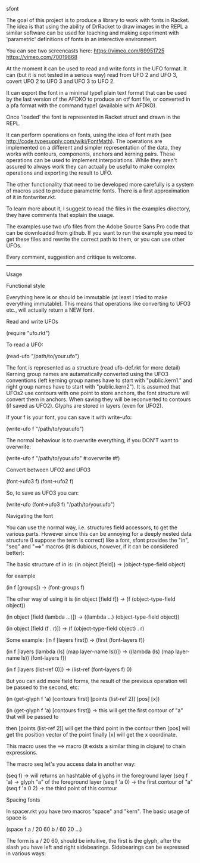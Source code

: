 sfont


The goal of this project is to produce a library to work with fonts in Racket.
The idea is that using the ability of DrRacket to draw images in the REPL a similar software can be used for teaching and making experiment with 'parametric' definitions of fonts in an interective environment.

You can see two screencasts here:
https://vimeo.com/69951725
https://vimeo.com/70019868

At the moment it can be used to read and write fonts in the UFO format. It can (but it is not tested in a serious way) read from UFO 2 and UFO 3, covert UFO 2 to UFO 3 and UFO 3 to UFO 2.

It can export the font in a minimal type1 plain text format that can be used by the last version of the AFDKO to produce an otf font file, or converted in a pfa format with the command type1 (available with AFDKO).

Once 'loaded' the font is represented in Racket struct and drawn in the REPL. 

It can perform operations on fonts, using the idea of font math (see http://code.typesupply.com/wiki/FontMath). The operations are implemented on a different and simpler representation of the data, they works with contours, components, anchors and kerning pairs.
These operations can be used to implement interpolations.
While they aren't assured to always work they can actually be useful to make complex operations and exporting the result to UFO.

The other functionality that need to be developed more carefully is a system of macros used to produce parametric fonts. There is a first approximation of it in fontwriter.rkt.

To learn more about it, I suggest to read the files in the examples directory, they have comments that explain the usage.

The examples use two ufo files from the Adobe Source Sans Pro code that can be downloaded from github. If you want to run the example you need to get these files and rewrite the correct path to them, or you can use other UFOs.

Every comment, suggestion and critique is welcome.

-------

Usage

Functional style

Everything here is or should be immutable (at least I tried to make everything immutable).
This means that operations like converting to UFO3 etc., will actually return a NEW font.

Read and write UFOs

(require "ufo.rkt")

To read a UFO:

(read-ufo "/path/to/your.ufo")

The font is represented as a structure (read ufo-def.rkt for more detail)
Kerning group names are autamatically converted using the UFO3 conventions (left kerning group names have to start with "public.kern1." and right group names have to start with "public.kern2").
It is assumed that UFOs2 use contours with one point to store anchors, the font structure will convert them in anchors. When saving they will be reconverted to contours (if saved as UFO2).
Glyphs are stored in layers (even for UFO2).

If your f is your font, you can save it with write-ufo:

(write-ufo f "/path/to/your.ufo")

The normal behaviour is to overwrite everything, if you DON'T want to overwrite:

(write-ufo f "/path/to/your.ufo" #:overwrite #f)

Convert between UFO2 and UFO3

(font->ufo3 f)
(font->ufo2 f)

So, to save as UFO3 you can:

(write-ufo (font->ufo3 f) "/path/to/your.ufo")

Navigating the font

You can use the normal way, i.e. structures field accessors, to get the various parts.
However since this can be annoying for a deeply nested data structure (I suppose the term is correct) like a font, sfont provides the "in", "seq" and "==>" macros (it is dubious, however, if it can be considered better):

The basic structure of in is:
(in object [field]) -> (object-type-field object)

for example

(in f [groups]) -> (font-groups f)

The other way of using it is
(in object [field f]) -> (f (object-type-field object))

(in object [field (lambda ...)]) -> ((lambda ...) (object-type-field object))

(in object [field (f . r)]) -> (f (object-type-field object) . r)

Some example:
(in f [layers first]) -> (first (font-layers f))

(in f [layers (lambda (ls) (map layer-name ls))]) -> ((lambda (ls) (map layer-name ls)) (font-layers f))

(in f [layers (list-ref 0)]) -> (list-ref (font-layers f) 0)

But you can add more field forms, the result of the previous operation will be passed to the second, etc:

(in (get-glyph f 'a) [contours first] [points (list-ref 2)] [pos] [x])

(in (get-glyph f 'a) [contours first]) -> this will get the first contour of "a" that will be passed to

then [points (list-ref 2)] will get the third point in the contour
then [pos] will get the position vector of the point
finally [x] will get the x coordinate.

This macro uses the ==> macro (it exists a similar thing in clojure) to chain expressions.

The macro seq let's you access data in another way:

(seq f) -> will returns an hashtable of glyphs in the foreground layer
(seq f 'a) -> glyph "a" of the foreground layer
(seq f 'a 0) -> the first contour of "a"
(seq f 'a 0 2) -> the third point of this contour


Spacing fonts

In spacer.rkt you have two macros "space" and "kern".
The basic usage of space is

(space f
	a / 20 60
	b / 60 20
	...)
	
The form is a / 20 60, should be intuitive, the first is the glyph, after the slash you have left and right sidebearings.
Sidebearings can be expressed in various ways:


